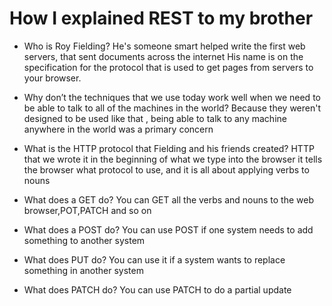 
# How I explained REST to my brother

- Who is Roy Fielding?
He's someone smart helped write the first web servers, that sent documents across the internet His name is on the specification for the protocol that is used to get pages from servers to your browser.

- Why don’t the techniques that we use today work well when we need to be able to talk to all of the machines in the world?
Because they weren't designed to be used like that , being able to talk to any machine anywhere in the world was a primary concern

- What is the HTTP protocol that Fielding and his friends created?
HTTP that we wrote it in the beginning of what we type into the browser it tells the browser what protocol to use, and it is all about applying verbs to nouns

- What does a GET do?
You can GET all the verbs and nouns to the web browser,POT,PATCH and so on

- What does a POST do?
You can use POST if one system needs to add something to another system

- What does PUT do?
You can use it if a system wants to replace something in another system

- What does PATCH do?
You can use PATCH to do a partial update